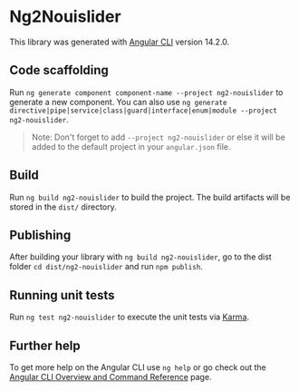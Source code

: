 # Ng2Nouislider

This library was generated with [Angular CLI](https://github.com/angular/angular-cli) version 14.2.0.

## Code scaffolding

Run `ng generate component component-name --project ng2-nouislider` to generate a new component. You can also use `ng generate directive|pipe|service|class|guard|interface|enum|module --project ng2-nouislider`.
> Note: Don't forget to add `--project ng2-nouislider` or else it will be added to the default project in your `angular.json` file. 

## Build

Run `ng build ng2-nouislider` to build the project. The build artifacts will be stored in the `dist/` directory.

## Publishing

After building your library with `ng build ng2-nouislider`, go to the dist folder `cd dist/ng2-nouislider` and run `npm publish`.

## Running unit tests

Run `ng test ng2-nouislider` to execute the unit tests via [Karma](https://karma-runner.github.io).

## Further help

To get more help on the Angular CLI use `ng help` or go check out the [Angular CLI Overview and Command Reference](https://angular.io/cli) page.
